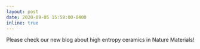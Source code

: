 ```yaml
---
layout: post
date: 2020-09-05 15:59:00-0400
inline: true
---
```


Please check our new blog about high entropy ceramics in Nature Materials!
